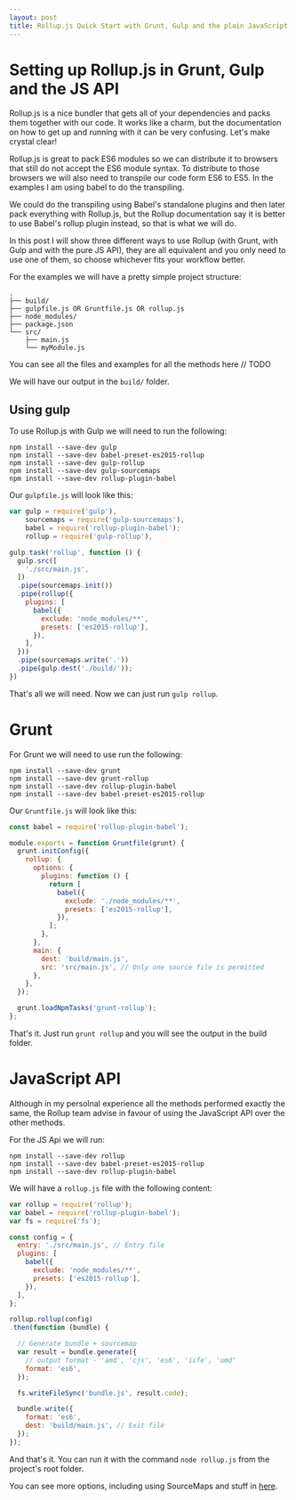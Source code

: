 ```yaml
---
layout: post
title: Rollup.js Quick Start with Grunt, Gulp and the plain JavaScript API
---
```


# Setting up Rollup.js in Grunt, Gulp and the JS API

Rollup.js is a nice bundler that gets all of your dependencies and packs them
together with our code. It works like a charm, but the documentation on how to
get up and running with it can be very confusing. Let's make crystal clear!


Rollup.js is great to pack ES6 modules so we can distribute it to browsers that
still do not accept the ES6 module syntax. To distribute to those browsers we
will also need to transpile our code form ES6 to ES5. In the examples I am
using babel to do the transpiling.

We could do the transpiling using Babel's standalone plugins and then later pack
everything with Rollup.js, but the Rollup documentation say it is better to use Babel's
rollup plugin instead, so that is what we will do.

In this post I will show three different ways to use Rollup (with Grunt, with
Gulp and with the pure JS API), they are all equivalent and you only need to
use one of them, so choose whichever fits your workflow better.

For the examples we will have a pretty simple project structure:

```
.
├── build/
├── gulpfile.js OR Gruntfile.js OR rollup.js
├── node_modules/
├── package.json
└── src/
    ├── main.js
    └── myModule.js

```

You can see all the files and examples for all the methods here // TODO

We will have our output in the `build/` folder.

## Using gulp

To use Rollup.js with Gulp we will need to run the following:

```
npm install --save-dev gulp
npm install --save-dev babel-preset-es2015-rollup
npm install --save-dev gulp-rollup
npm install --save-dev gulp-sourcemaps
npm install --save-dev rollup-plugin-babel

```

Our `gulpfile.js` will look like this:

``` javascript
var gulp = require('gulp'),
    sourcemaps = require('gulp-sourcemaps'),
    babel = require('rollup-plugin-babel');
    rollup = require('gulp-rollup'),

gulp.task('rollup', function () {
  gulp.src([
    './src/main.js',
  ])
  .pipe(sourcemaps.init())
  .pipe(rollup({
    plugins: [
      babel({
        exclude: 'node_modules/**',
        presets: ['es2015-rollup'],
      }),
    ],
  }))
  .pipe(sourcemaps.write('.'))
  .pipe(gulp.dest('./build/'));
})

```

That's all we will need. Now we can just run `gulp rollup`.

# Grunt

For Grunt we will need to use run the following:

```
npm install --save-dev grunt
npm install --save-dev grunt-rollup
npm install --save-dev rollup-plugin-babel
npm install --save-dev babel-preset-es2015-rollup

```

Our `Gruntfile.js` will look like this:

``` javascript
const babel = require('rollup-plugin-babel');

module.exports = function Gruntfile(grunt) {
  grunt.initConfig({
    rollup: {
      options: {
        plugins: function () {
          return [
            babel({
              exclude: './node_modules/**',
              presets: ['es2015-rollup'],
            }),
          ];
        },
      },
      main: {
        dest: 'build/main.js',
        src: 'src/main.js', // Only one source file is permitted
      },
    },
  });

  grunt.loadNpmTasks('grunt-rollup');
};
```

That's it. Just run `grunt rollup` and you will see the output in the build folder.

# JavaScript API

Although in my persolnal experience all the methods performed exactly the same,
the Rollup team advise in favour of using the JavaScript API over the other methods.

For the JS Api we will run:

```
npm install --save-dev rollup
npm install --save-dev babel-preset-es2015-rollup
npm install --save-dev rollup-plugin-babel
```

We will have a `rollup.js` file with the following content:

``` javascript
var rollup = require('rollup');
var babel = require('rollup-plugin-babel');
var fs = require('fs');

const config = {
  entry: './src/main.js', // Entry file
  plugins: [
    babel({
      exclude: 'node_modules/**',
      presets: ['es2015-rollup'],
    }),
  ],
};

rollup.rollup(config)
.then(function (bundle) {

  // Generate bundle + sourcemap
  var result = bundle.generate({
    // output format - 'amd', 'cjs', 'es6', 'iife', 'umd'
    format: 'es6',
  });

  fs.writeFileSync('bundle.js', result.code);

  bundle.write({
    format: 'es6',
    dest: 'build/main.js', // Exit file
  });
});

```

And that's it. You can run it with the command `node rollup.js` from the project's
root folder.

You can see more options, including using SourceMaps and stuff in [here](https://github.com/rollup/rollup/wiki/JavaScript-API).
